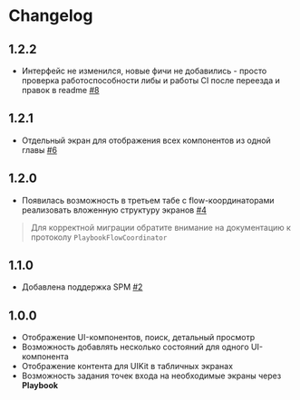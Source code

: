 # Changelog

## 1.2.2

- Интерфейс не изменился, новые фичи не добавились - просто проверка работоспособности либы и работы CI после переезда и правок в readme [#8](https://github.com/surfstudio/SurfPlaybook/pull/8)

## 1.2.1

- Отдельный экран для отображения всех компонентов из одной главы [#6](https://github.com/chausovSurfStudio/SurfPlaybook/pull/6)

## 1.2.0

- Появилась возможность в третьем табе с flow-координаторами реализовать вложенную структуру экранов [#4](https://github.com/chausovSurfStudio/SurfPlaybook/pull/4)

> Для корректной миграции обратите внимание на документацию к протоколу `PlaybookFlowCoordinator`

## 1.1.0

- Добавлена поддержка SPM [#2](https://github.com/chausovSurfStudio/SurfPlaybook/pull/2)

## 1.0.0

- Отображение UI-компонентов, поиск, детальный просмотр
- Возможность добавлять несколько состояний для одного UI-компонента
- Отображение контента для UIKit в табличных экранах
- Возможность задания точек входа на необходимые экраны через **Playbook**